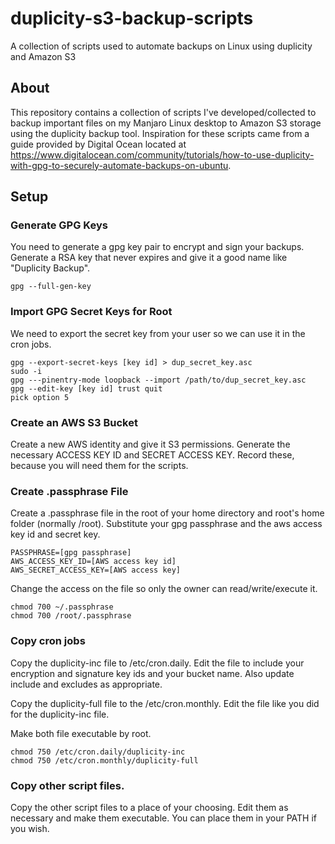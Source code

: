 # duplicity-s3-backup-scripts
A collection of scripts used to automate backups on Linux using duplicity and Amazon S3

## About
This repository contains a collection of scripts I've developed/collected to backup important files on my Manjaro Linux desktop to Amazon S3 storage using the duplicity backup tool. Inspiration for these scripts came from a guide provided by Digital Ocean located at https://www.digitalocean.com/community/tutorials/how-to-use-duplicity-with-gpg-to-securely-automate-backups-on-ubuntu. 

## Setup
### Generate GPG Keys
You need to generate a gpg key pair to encrypt and sign your backups. Generate a RSA key that never expires and give it a good name like "Duplicity Backup".

```
gpg --full-gen-key
```

### Import GPG Secret Keys for Root
We need to export the secret key from your user so we can use it in the cron jobs.

```
gpg --export-secret-keys [key id] > dup_secret_key.asc
sudo -i 
gpg ---pinentry-mode loopback --import /path/to/dup_secret_key.asc  
gpg --edit-key [key id] trust quit
pick option 5
```

### Create an AWS S3 Bucket
Create a new AWS identity and give it S3 permissions. Generate the necessary ACCESS KEY ID and SECRET ACCESS KEY. Record these, because you will need them for the scripts.

### Create .passphrase File 
Create a .passphrase file in the root of your home directory and root's home folder (normally /root). Substitute your gpg passphrase and the aws access key id and secret key.

```
PASSPHRASE=[gpg passphrase]
AWS_ACCESS_KEY_ID=[AWS access key id]
AWS_SECRET_ACCESS_KEY=[AWS access key]
```

Change the access on the file so only the owner can read/write/execute it.

```
chmod 700 ~/.passphrase
chmod 700 /root/.passphrase
```

### Copy cron jobs
Copy the duplicity-inc file to /etc/cron.daily. Edit the file to include your encryption and signature key ids and your bucket name. Also update include and excludes as appropriate.

Copy the duplicity-full file to the /etc/cron.monthly. Edit the file like you did for the duplicity-inc file.

Make both file executable by root.

```
chmod 750 /etc/cron.daily/duplicity-inc
chmod 750 /etc/cron.monthly/duplicity-full
```

### Copy other script files.
Copy the other script files to a place of your choosing. Edit them as necessary and make them executable. You can place them in your PATH if you wish.
